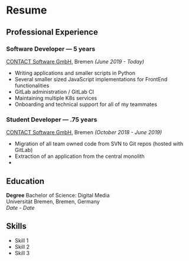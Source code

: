 # Resume

## Professional Experience

### Software Developer — 5 years

[CONTACT Software GmbH](https://www.contact-software.com/en/), Bremen
_(June 2019 - Today)_

- Writing applications and smaller scripts in Python
- Several smaller sized JavaScript implementations for FrontEnd functionalities
- GitLab administration / GitLab CI
- Maintaining multiple K8s services
- Onboarding and technical support for all of my teammates

### Student Developer — .75 years

[CONTACT Software GmbH](https://www.contact-software.com/en/), Bremen
_(October 2018 - June 2019)_

- Migration of all team owned code from SVN to Git repos (hosted with GitLab)
- Extraction of an application from the central monolith
-

## Education

**Degree**
Bachelor of Science: Digital Media<br>
Universität Bremen, Bremen, Germany<br>
_Date - Date_

## Skills

- Skill 1
- Skill 2
- Skill 3
